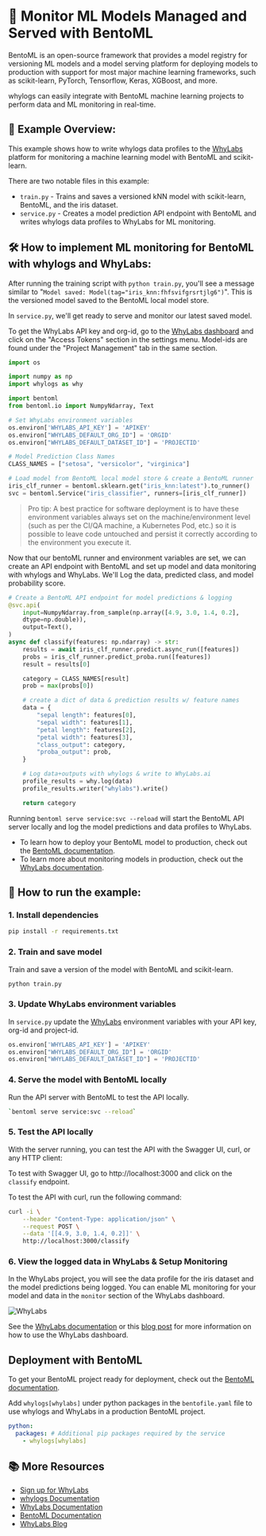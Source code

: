 # 🍱 Monitor ML Models Managed and Served with BentoML

BentoML is an open-source framework that provides a model registry for versioning ML models and a model serving platform for deploying models to production with support for most major machine learning frameworks, such as scikit-learn, PyTorch, Tensorflow, Keras, XGBoost, and more.

whylogs can easily integrate with BentoML machine learning projects to perform data and ML monitoring in real-time.

## 📙 Example Overview:

This example shows how to write whylogs data profiles to the [WhyLabs](https://whylabs.ai/) platform for monitoring a machine learning model with BentoML and scikit-learn.

There are two notable files in this example:

- `train.py` - Trains and saves a versioned kNN model with scikit-learn, BentoML, and the iris dataset.
- `service.py` - Creates a model prediction API endpoint with BentoML and writes whylogs data profiles to WhyLabs for ML monitoring.

## 🛠️ How to implement ML monitoring for BentoML with whylogs and WhyLabs:

After running the training script with `python train.py`, you'll see a message similar to "`Model saved: Model(tag="iris_knn:fhfsvifgrsrtjlg6")`". This is the versioned model saved to the BentoML local model store.

In `service.py`, we'll get ready to serve and monitor our latest saved model.

To get the WhyLabs API key and org-id, go to the [WhyLabs dashboard](https://hub.whylabsapp.com/) and click on the "Access Tokens" section in the settings menu. Model-ids are found under the "Project Management" tab in the same section.

```python
import os

import numpy as np
import whylogs as why

import bentoml
from bentoml.io import NumpyNdarray, Text

# Set WhyLabs environment variables
os.environ['WHYLABS_API_KEY'] = 'APIKEY'
os.environ["WHYLABS_DEFAULT_ORG_ID"] = 'ORGID'
os.environ["WHYLABS_DEFAULT_DATASET_ID"] = 'PROJECTID'

# Model Prediction Class Names
CLASS_NAMES = ["setosa", "versicolor", "virginica"]

# Load model from BentoML local model store & create a BentoML runner
iris_clf_runner = bentoml.sklearn.get("iris_knn:latest").to_runner()
svc = bentoml.Service("iris_classifier", runners=[iris_clf_runner])

```

> Pro tip: A best practice for software deployment is to have these environment variables always set on the machine/environment level (such as per the CI/QA machine, a Kubernetes Pod, etc.) so it is possible to leave code untouched and persist it correctly according to the environment you execute it.

Now that our bentoML runner and environment variables are set, we can create an API endpoint with BentoML and set up model and data monitoring with whylogs and WhyLabs. We'll Log the data, predicted class, and model probability score.

```python
# Create a BentoML API endpoint for model predictions & logging
@svc.api(
    input=NumpyNdarray.from_sample(np.array([4.9, 3.0, 1.4, 0.2],
    dtype=np.double)),
    output=Text(),
)
async def classify(features: np.ndarray) -> str:
    results = await iris_clf_runner.predict.async_run([features])
    probs = iris_clf_runner.predict_proba.run([features])
    result = results[0]

    category = CLASS_NAMES[result]
    prob = max(probs[0])

    # create a dict of data & prediction results w/ feature names
    data = {
        "sepal length": features[0],
        "sepal width": features[1],
        "petal length": features[2],
        "petal width": features[3],
        "class_output": category,
        "proba_output": prob,
    }

    # Log data+outputs with whylogs & write to WhyLabs.ai
    profile_results = why.log(data)
    profile_results.writer("whylabs").write()

    return category

```

Running `bentoml serve service:svc --reload` will start the BentoML API server locally and log the model predictions and data profiles to WhyLabs.

- To learn how to deploy your BentoML model to production, check out the [BentoML documentation](https://docs.bentoml.org/en/latest/).
- To learn more about monitoring models in production, check out the [WhyLabs documentation](https://docs.whylabs.ai/docs/).

## 🚀 How to run the example:

### 1. Install dependencies

```bash
pip install -r requirements.txt
```

### 2. Train and save model

Train and save a version of the model with BentoML and scikit-learn.

```bash
python train.py
```

### 3. Update WhyLabs environment variables

In `service.py` update the [WhyLabs](https://whylabs.ai/) environment variables with your API key, org-id and project-id.

```python
os.environ['WHYLABS_API_KEY'] = 'APIKEY'
os.environ["WHYLABS_DEFAULT_ORG_ID"] = 'ORGID'
os.environ["WHYLABS_DEFAULT_DATASET_ID"] = 'PROJECTID'
```

### 4. Serve the model with BentoML locally

Run the API server with BentoML to test the API locally.

```bash
`bentoml serve service:svc --reload`
```

### 5. Test the API locally

With the server running, you can test the API with the Swagger UI, curl, or any HTTP client:

To test with Swagger UI, go to http://localhost:3000 and click on the `classify` endpoint.

To test the API with curl, run the following command:

```bash
curl -i \
    --header "Content-Type: application/json" \
    --request POST \
    --data '[[4.9, 3.0, 1.4, 0.2]]' \
    http://localhost:3000/classify
```

### 6. View the logged data in WhyLabs & Setup Monitoring

In the WhyLabs project, you will see the data profile for the iris dataset and the model predictions being logged.
You can enable ML monitoring for your model and data in the `monitor` section of the WhyLabs dashboard.

![WhyLabs](https://camo.githubusercontent.com/8e9cc18b64b157d4569fa6ed2bd5152200ee7bb1a11e54f858f923a4be635f90/68747470733a2f2f7768796c6162732e61692f5f6e6578742f696d6167653f75726c3d6874747073253341253246253246636f6e74656e742e7768796c6162732e6169253246636f6e74656e74253246696d616765732532463230323225324631312532464672616d652d363839392d2d312d2e706e6726773d3331323026713d3735)

See the [WhyLabs documentation](https://docs.whylabs.ai/docs/) or this [blog post](https://whylabs.ai/blog/posts/ml-monitoring-in-under-5-minutes) for more information on how to use the WhyLabs dashboard.

## Deployment with BentoML

To get your BentoML project ready for deployment, check out the [BentoML documentation](https://docs.bentoml.org/en/latest/).

Add `whylogs[whylabs]` under python packages in the `bentofile.yaml` file to use whylogs and WhyLabs in a production BentoML project.

```yaml
python:
  packages: # Additional pip packages required by the service
    - whylogs[whylabs]
```

## 📚 More Resources

- [Sign up for WhyLabs](https://whylabs.ai/)
- [whylogs Documentation](https://whylogs.readthedocs.io/en/latest/)
- [WhyLabs Documentation](https://docs.whylabs.ai/docs/)
- [BentoML Documentation](https://docs.bentoml.org/en/latest/)
- [WhyLabs Blog](https://whylabs.ai/blog)
